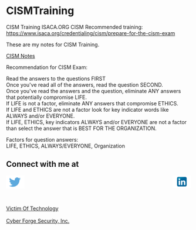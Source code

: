 # CISMTraining
CISM Training
ISACA.ORG CISM Recommended training: <BR />
https://www.isaca.org/credentialing/cism/prepare-for-the-cism-exam

These are my notes for CISM Training. <BR />

<A HREF="https://github.com/bvoris/CISMTraining/blob/main/CISM%20Notes.xlsx"> CISM Notes </A>

Recommendation for CISM Exam:<BR />

Read the answers to the questions FIRST<BR />
Once you've read all of the answers, read the question SECOND.<BR />
Once you've read the answers and the question, eliminate ANY answers that potentially compromise LIFE.<BR />
If LIFE is not a factor, eliminate ANY answers that compromise ETHICS.<BR />
If LIFE and ETHICS are not a factor look for key indicator words like ALWAYS and/or EVERYONE.<BR />
If LIFE, ETHICS, key indicators ALWAYS and/or EVERYONE are not a factor than select the answer that is BEST FOR THE ORGANIZATION.<BR />

Factors for question answers:<BR />
LIFE, ETHICS, ALWAYS/EVERYONE, Organization<BR />






## Connect with me at

<a href="https://twitter.com/HMInfoSecViking?ref_src=twsrc%5Etfw"><IMG SRC="https://github.com/bvoris/bvoris/blob/master/twitter.jpg" WIDTH=10% HEIGHT=10% ALIGN=LEFT></a>

<a href="https://www.linkedin.com/in/brad-voris" target="_blank"><IMG SRC="https://github.com/bvoris/bvoris/blob/master/linkedin.png" WIDTH=10% HEIGHT=4% ALIGN=RIGHT></a>

<BR /><BR />
<BR /><BR />

<A HREF="https://www.victimoftechnology.com">Victim Of Technology<A />
<BR /><BR />
<A HREF="https://www.cyberforgesecurity.com">Cyber Forge Security, Inc.<A />
<BR /><BR />
